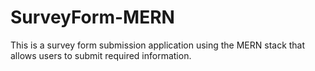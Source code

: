 # SurveyForm-MERN
This is a survey form submission application using the MERN stack that allows users to submit required information.
